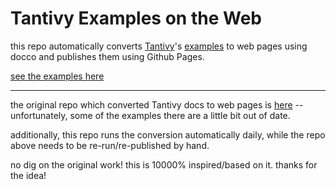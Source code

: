 # Tantivy Examples on the Web

this repo automatically converts [Tantivy](https://github.com/quickwit-oss/tantivy)'s [examples](https://github.com/quickwit-oss/tantivy/tree/main/examples) to web pages using docco and publishes them using Github Pages.

[see the examples here](https://gregsadetsky.github.io/tantivy-examples-docs/)

---

the original repo which converted Tantivy docs to web pages is [here](https://github.com/tantivy-search/tantivy-search.github.io) -- unfortunately, some of the examples there are a little bit out of date.

additionally, this repo runs the conversion automatically daily, while the repo above needs to be re-run/re-published by hand.

no dig on the original work! this is 10000% inspired/based on it. thanks for the idea!
